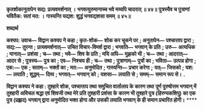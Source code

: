 **कृतशोकानुतापेन सद्य: प्रत्यवमर्शनात् ।** **भगवत्युरुमानाच्च भवे मय्यपि चादरात् ॥ ४४॥** **पुत्रस्यैव च पुत्राणां भवितैक: सतां मत: ।** **गास्यन्ति यद्यश: शुद्धं भगवद्यशसा समम् ॥ ४५॥** 

**शब्दार्थ** 

**कश्यप: उवाच—** **विद्वान कश्यप ने कहा** **; कृत-शोक—** **शोक कर चुकने पर** **; अनुतापेन—** **पश्चात्ताप द्वारा** **; सद्य:—** **तुरन्त** **;** **प्रत्यवमर्शनात्—** **उचित विचार-विमर्श द्वारा** **; भगवति—** **भगवान् के प्रति** **; उरु—** **अत्यधिक** **; मानात्—** **प्रशंसा** **; च—** **तथा** **; भवे—** **शिव के प्रति** **; मयि अपि—** **मुझको भी** **; च—** **तथा** **; आदरात्—** **आदर से** **; पुत्रस्य—** **पुत्र का** **; एव—** **निश्चय ही** **; च—** **तथा** **;** **पुत्राणाम्—** **पुत्रों का** **; भविता—** **उत्पन्न होगा** **; एक:—** **एक** **; सताम्—** **भक्तों का** **; मत:—** **अनुमोदित** **; गास्यन्ति—** **प्रचार करेगा** **;** **यत्—** **जिसको** **; यश:—** **लयाति** **; शुद्धम्—** **दिव्य** **; भगवत्—** **भगवान् को** **; यशसा—** **लयाति से** **; समम्—** **समान रूप से।** **.** 

**विद्वान कश्यप ने कहा : तुश्हारे शोक, पश्चात्ताप तथा समुचित वार्तालाप के कारण तथा** **पूर्ण पुरुषोत्तम भगवान् में तुश्हारी अविचल श्रद्धा एवं शिवजी तथा मेरे प्रति तुश्हारी प्रशंसा के** **कारण भी तुश्हारे पुत्र (हिरण्यकशिपु) का एक पुत्र (प्रह्लाद) भगवान् द्वारा अनुमोदित भक्त** **होगा और उसकी लयाति भगवान् के ही समान प्रचारित होगी।** **** 